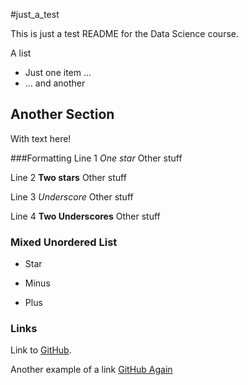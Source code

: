 #just_a_test

This is just a test README for the Data Science course.

A list
* Just one item  ...
* ... and another 

## Another Section
With text here!

###Formatting
Line 1 *One star* Other stuff

Line 2 **Two stars** Other stuff

Line 3 *Underscore* Other stuff

Line 4 **Two Underscores** Other stuff

### Mixed Unordered List
* Star
- Minus
+ Plus

### Links

Link to [GitHub](https://github.com).

Another example of a link [GitHub Again](https://github.com/ "What's This?")
